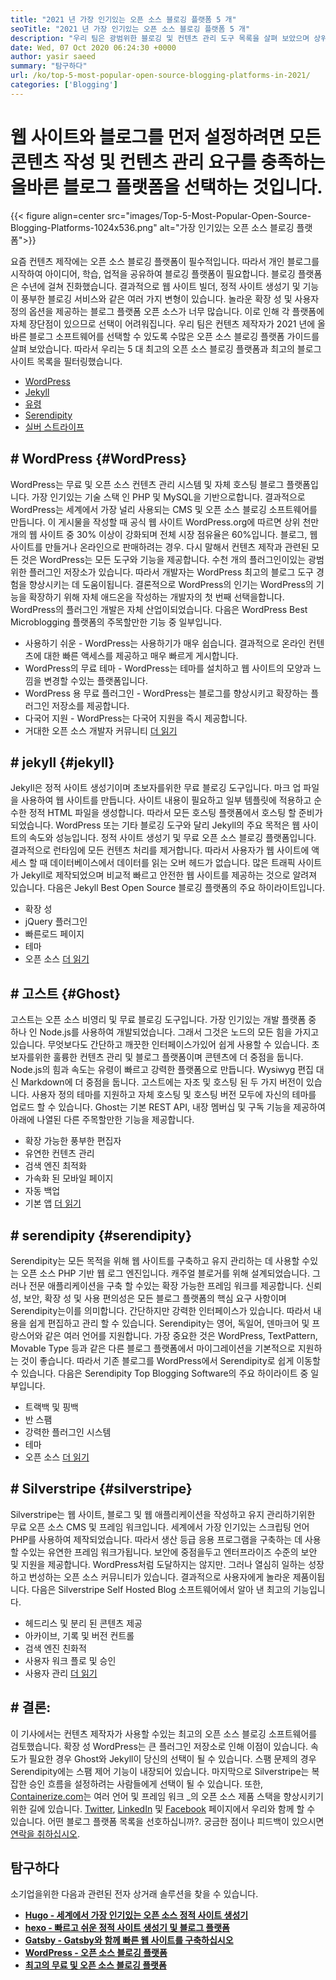 ```yaml
---
title: "2021 년 가장 인기있는 오픈 소스 블로깅 플랫폼 5 개" 
seoTitle: "2021 년 가장 인기있는 오픈 소스 블로깅 플랫폼 5 개" 
description: "우리 팀은 광범위한 블로깅 및 컨텐츠 관리 도구 목록을 살펴 보았으며 상위 5 개 오픈 소스 블로그 플랫폼이 짧게 나열되어 있습니다." 
date: Wed, 07 Oct 2020 06:24:30 +0000
author: yasir saeed
summary: "탐구하다" 
url: /ko/top-5-most-popular-open-source-blogging-platforms-in-2021/
categories: ['Blogging']
---
```


# 웹 사이트와 블로그를 먼저 설정하려면 모든 콘텐츠 작성 및 컨텐츠 관리 요구를 충족하는 올바른 블로그 플랫폼을 선택하는 것입니다.

{{< figure align=center src="images/Top-5-Most-Popular-Open-Source-Blogging-Platforms-1024x536.png" alt="가장 인기있는 오픈 소스 블로깅 플랫폼">}}

요즘 컨텐츠 제작에는 오픈 소스 블로깅 플랫폼이 필수적입니다. 따라서 개인 블로그를 시작하여 아이디어, 학습, 업적을 공유하여 블로깅 플랫폼이 필요합니다. 블로깅 플랫폼은 수년에 걸쳐 진화했습니다. 결과적으로 웹 사이트 빌더, 정적 사이트 생성기 및 기능이 풍부한 블로깅 서비스와 같은 여러 가지 변형이 있습니다.
놀라운 확장 성 및 사용자 정의 옵션을 제공하는 블로그 플랫폼 오픈 소스가 너무 많습니다. 이로 인해 각 플랫폼에 자체 장단점이 있으므로 선택이 어려워집니다. 우리 팀은 컨텐츠 제작자가 2021 년에 올바른 블로그 소프트웨어를 선택할 수 있도록 수많은 오픈 소스 블로깅 플랫폼 가이드를 살펴 보았습니다. 따라서 우리는 5 대 최고의 오픈 소스 블로깅 플랫폼과 최고의 블로그 사이트 목록을 필터링했습니다.
  * [WordPress][1]
  * [Jekyll][2]
  * [유령][3]
  * [Serendipity][4]
  * [실버 스트라이프][5]

## # **WordPress** {#WordPress}
WordPress는 무료 및 오픈 소스 컨텐츠 관리 시스템 및 자체 호스팅 블로그 플랫폼입니다. 가장 인기있는 기술 스택 인 PHP 및 MySQL을 기반으로합니다. 결과적으로 WordPress는 세계에서 가장 널리 사용되는 CMS 및 오픈 소스 블로깅 소프트웨어를 만듭니다. 이 게시물을 작성할 때 공식 웹 사이트 WordPress.org에 따르면 상위 천만 개의 웹 사이트 중 30% 이상이 강화되며 전체 시장 점유율은 60%입니다.
블로그, 웹 사이트를 만들거나 온라인으로 판매하려는 경우. 다시 말해서 컨텐츠 제작과 관련된 모든 것은 WordPress는 모든 도구와 기능을 제공합니다. 수천 개의 플러그인이있는 광범위한 플러그인 저장소가 있습니다. 따라서 개발자는 WordPress 최고의 블로그 도구 경험을 향상시키는 데 도움이됩니다.
결론적으로 WordPress의 인기는 WordPress의 기능을 확장하기 위해 자체 애드온을 작성하는 개발자의 첫 번째 선택을합니다. WordPress의 플러그인 개발은 자체 산업이되었습니다.
다음은 WordPress Best Microblogging 플랫폼의 주목할만한 기능 중 일부입니다.
  * 사용하기 쉬운 - WordPress는 사용하기가 매우 쉽습니다. 결과적으로 온라인 컨텐츠에 대한 빠른 액세스를 제공하고 매우 빠르게 게시합니다.
  * WordPress의 무료 테마 - WordPress는 테마를 설치하고 웹 사이트의 모양과 느낌을 변경할 수있는 플랫폼입니다.
  * WordPress 용 무료 플러그인 - WordPress는 블로그를 향상시키고 확장하는 플러그인 저장소를 제공합니다.
  * 다국어 지원 - WordPress는 다국어 지원을 즉시 제공합니다.
  * 거대한 오픈 소스 개발자 커뮤니티
    [더 읽기][6]

## # **jekyll** {#jekyll}
Jekyll은 정적 사이트 생성기이며 초보자를위한 무료 블로깅 도구입니다. 마크 업 파일을 사용하여 웹 사이트를 만듭니다. 사이트 내용이 필요하고 일부 템플릿에 적용하고 순수한 정적 HTML 파일을 생성합니다. 따라서 모든 호스팅 플랫폼에서 호스팅 할 준비가되었습니다.
WordPress 또는 기타 블로깅 도구와 달리 Jekyll의 주요 목적은 웹 사이트의 속도와 성능입니다. 정적 사이트 생성기 및 무료 오픈 소스 블로깅 플랫폼입니다. 결과적으로 런타임에 모든 컨텐츠 처리를 제거합니다. 따라서 사용자가 웹 사이트에 액세스 할 때 데이터베이스에서 데이터를 읽는 오버 헤드가 없습니다. 많은 트래픽 사이트가 Jekyll로 제작되었으며 비교적 빠르고 안전한 웹 사이트를 제공하는 것으로 알려져 있습니다.
다음은 Jekyll Best Open Source 블로깅 플랫폼의 주요 하이라이트입니다.
  * 확장 성
  * jQuery 플러그인
  * 빠른로드 페이지
  * 테마
  * 오픈 소스
    [더 읽기][7]

## # **고스트** {#Ghost}
고스트는 오픈 소스 비영리 및 무료 블로깅 도구입니다. 가장 인기있는 개발 플랫폼 중 하나 인 Node.js를 사용하여 개발되었습니다. 그래서 그것은 노드의 모든 힘을 가지고 있습니다. 무엇보다도 간단하고 깨끗한 인터페이스가있어 쉽게 사용할 수 있습니다. 초보자를위한 훌륭한 컨텐츠 관리 및 블로그 플랫폼이며 콘텐츠에 더 중점을 둡니다.
Node.js의 힘과 속도는 유령이 빠르고 강력한 플랫폼으로 만듭니다. Wysiwyg 편집 대신 Markdown에 더 중점을 둡니다. 고스트에는 자조 및 호스팅 된 두 가지 버전이 있습니다. 사용자 정의 테마를 지원하고 자체 호스팅 및 호스팅 버전 모두에 자신의 테마를 업로드 할 수 있습니다.
Ghost는 기본 REST API, 내장 멤버십 및 구독 기능을 제공하여 아래에 나열된 다른 주목할만한 기능을 제공합니다.
  * 확장 가능한 풍부한 편집자
  * 유연한 컨텐츠 관리
  * 검색 엔진 최적화
  * 가속화 된 모바일 페이지
  * 자동 백업
  * 기본 앱
    [더 읽기][8]

## # **serendipity** {#serendipity}
Serendipity는 모든 목적을 위해 웹 사이트를 구축하고 유지 관리하는 데 사용할 수있는 오픈 소스 PHP 기반 웹 로그 엔진입니다. 캐주얼 블로거를 위해 설계되었습니다. 그러나 전문 애플리케이션을 구축 할 수있는 확장 가능한 프레임 워크를 제공합니다.
신뢰성, 보안, 확장 성 및 사용 편의성은 모든 블로그 플랫폼의 핵심 요구 사항이며 Serendipity는이를 의미합니다. 간단하지만 강력한 인터페이스가 있습니다. 따라서 내용을 쉽게 편집하고 관리 할 수 ​​있습니다.
Serendipity는 영어, 독일어, 덴마크어 및 프랑스어와 같은 여러 언어를 지원합니다. 가장 중요한 것은 WordPress, TextPattern, Movable Type 등과 같은 다른 블로그 플랫폼에서 마이그레이션을 기본적으로 지원하는 것이 좋습니다. 따라서 기존 블로그를 WordPress에서 Serendipity로 쉽게 이동할 수 있습니다.
다음은 Serendipity Top Blogging Software의 주요 하이라이트 중 일부입니다.
  * 트랙백 및 핑백
  * 반 스팸
  * 강력한 플러그인 시스템
  * 테마
  * 오픈 소스
    [더 읽기][9]

## # **Silverstripe** {#silverstripe}
Silverstripe는 웹 사이트, 블로그 및 웹 애플리케이션을 작성하고 유지 관리하기위한 무료 오픈 소스 CMS 및 프레임 워크입니다. 세계에서 가장 인기있는 스크립팅 언어 PHP를 사용하여 제작되었습니다. 따라서 생산 등급 응용 프로그램을 구축하는 데 사용할 수있는 유연한 프레임 워크가됩니다.
보안에 중점을두고 엔터프라이즈 수준의 보안 및 지원을 제공합니다. WordPress처럼 도달하지는 않지만. 그러나 열심히 일하는 성장하고 번성하는 오픈 소스 커뮤니티가 있습니다. 결과적으로 사용자에게 놀라운 제품이됩니다.
다음은 Silverstripe Self Hosted Blog 소프트웨어에서 알아 낸 최고의 기능입니다.
  * 헤드리스 및 분리 된 콘텐츠 제공
  * 아카이브, 기록 및 버전 컨트롤
  * 검색 엔진 친화적
  * 사용자 워크 플로 및 승인
  * 사용자 관리
    [더 읽기][10]

## # 결론:
이 기사에서는 컨텐츠 제작자가 사용할 수있는 최고의 오픈 소스 블로깅 소프트웨어를 검토했습니다. 확장 성 WordPress는 큰 플러그인 저장소로 인해 이점이 있습니다. 속도가 필요한 경우 Ghost와 Jekyll이 당신의 선택이 될 수 있습니다. 스팸 문제의 경우 Serendipity에는 스팸 제어 기능이 내장되어 있습니다. 마지막으로 Silverstripe는 복잡한 승인 흐름을 설정하려는 사람들에게 선택이 될 수 있습니다.
또한, [Containerize.com][11]는 여러 언어 및 프레임 워크 _의 오픈 소스 제품 스택을 향상시키기위한 길에 있습니다. [Twitter][12], [LinkedIn][13] 및 [Facebook][14] 페이지에서 우리와 함께 할 수 있습니다. 어떤 블로그 플랫폼 목록을 선호하십니까?. 궁금한 점이나 피드백이 있으시면 [연락을 취하십시오][15].

## 탐구하다
소기업을위한 다음과 관련된 전자 상거래 솔루션을 찾을 수 있습니다.
* [**Hugo - 세계에서 가장 인기있는 오픈 소스 정적 사이트 생성기**][16]
* [**hexo - 빠르고 쉬운 정적 사이트 생성기 및 블로그 플랫폼**][17]
* [**Gatsby - Gatsby와 함께 빠른 웹 사이트를 구축하십시오**][18]
* **[WordPress - 오픈 소스 블로깅 플랫폼][19]**
* **[최고의 무료 및 오픈 소스 블로깅 플랫폼][20]**

  
[1]: #wordpress
[2]: #jekyll
[3]: #ghost
[4]: #serendipity
[5]: #silverstripe
[6]: https://products.containerize.com/blogging/wordpress
[7]: https://products.containerize.com/blogging/jekyll
[8]: https://products.containerize.com/blogging/ghost
[9]: https://products.containerize.com/blogging/serendipity
[10]: https://products.containerize.com/blogging/silverstripe
[11]: https://www.containerize.com/
[12]: https://twitter.com/containerize_co
[13]: https://www.linkedin.com/company/containerize/
[14]: http://facebook.com/containerize
[15]: mailto:yasir.saeed@aspose.com
[16]: https://products.containerize.com/blogging/hugo/
[17]: https://products.containerize.com/blogging/hexo/
[18]: https://products.containerize.com/blogging/gatsby/
[19]: https://products.containerize.com/blogging/wordpress/
[20]: https://products.containerize.com/blogging/
